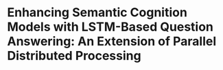 # Enhancing Semantic Cognition Models with LSTM-Based Question Answering: An Extension of Parallel Distributed Processing